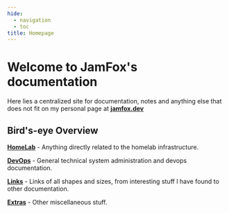 ```yaml
---
hide:
  - navigation
  - toc
title: Homepage
---
```


# Welcome to JamFox's documentation

Here lies a centralized site for documentation, notes and anything else that does not fit on my personal page at [**jamfox.dev**](https://jamfox.dev)

## Bird's-eye Overview

[**HomeLab**](content/homelab/overview.md) - Anything directly related to the homelab infrastructure.

[**DevOps**](content/versioncontrol/semver.md) - General technical system administration and devops documentation.

[**Links**](content/links/interesting.md) - Links of all shapes and sizes, from interesting stuff I have found to other documentation.

[**Extras**](content/extras/resources.md) - Other miscellaneous stuff.
